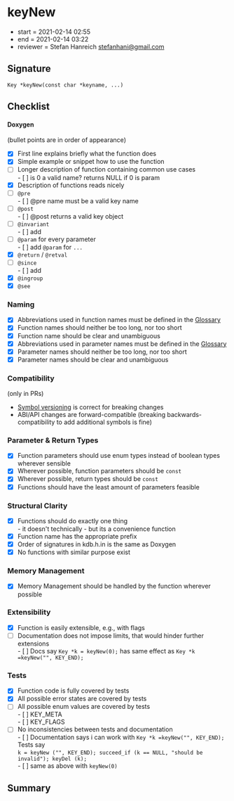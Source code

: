 # keyNew

- start = 2021-02-14 02:55
- end = 2021-02-14 03:22
- reviewer = Stefan Hanreich <stefanhani@gmail.com>

## Signature

`Key *keyNew(const char *keyname, ...)`

## Checklist

#### Doxygen

(bullet points are in order of appearance)

- [x] First line explains briefly what the function does
- [x] Simple example or snippet how to use the function
- [ ] Longer description of function containing common use cases  
       - [ ] is 0 a valid name? returns NULL if 0 is param
- [x] Description of functions reads nicely
- [ ] `@pre`  
       - [ ] @pre name must be a valid key name
- [ ] `@post`  
       - [ ] @post returns a valid key object
- [ ] `@invariant`  
       - [ ] add
- [ ] `@param` for every parameter  
       - [ ] add `@param` for `...`
- [x] `@return` / `@retval`
- [ ] `@since`  
       - [ ] add
- [x] `@ingroup`
- [x] `@see`

### Naming

- [x] Abbreviations used in function names must be defined in the
      [Glossary](/doc/help/elektra-glossary.md)
- [x] Function names should neither be too long, nor too short
- [x] Function name should be clear and unambiguous
- [x] Abbreviations used in parameter names must be defined in the
      [Glossary](/doc/help/elektra-glossary.md)
- [x] Parameter names should neither be too long, nor too short
- [x] Parameter names should be clear and unambiguous

### Compatibility

(only in PRs)

- [Symbol versioning](/doc/dev/symbol-versioning.md)
  is correct for breaking changes
- ABI/API changes are forward-compatible (breaking backwards-compatibility
  to add additional symbols is fine)

### Parameter & Return Types

- [x] Function parameters should use enum types instead of boolean types
      wherever sensible
- [x] Wherever possible, function parameters should be `const`
- [x] Wherever possible, return types should be `const`
- [x] Functions should have the least amount of parameters feasible

### Structural Clarity

- [x] Functions should do exactly one thing  
       - it doesn't technically - but its a convenience function
- [x] Function name has the appropriate prefix
- [x] Order of signatures in kdb.h.in is the same as Doxygen
- [x] No functions with similar purpose exist

### Memory Management

- [x] Memory Management should be handled by the function wherever possible

### Extensibility

- [x] Function is easily extensible, e.g., with flags
- [ ] Documentation does not impose limits, that would hinder further extensions  
       - [ ] Docs say `Key *k = keyNew(0);` has same effect
      as `Key *k =keyNew("", KEY_END);`

### Tests

- [x] Function code is fully covered by tests
- [x] All possible error states are covered by tests
- [ ] All possible enum values are covered by tests  
       - [ ] KEY_META  
       - [ ] KEY_FLAGS
- [ ] No inconsistencies between tests and documentation  
       - [ ] Documentation says i can work with `Key *k =keyNew("", KEY_END);`  
       Tests say  
       `k = keyNew ("", KEY_END); succeed_if (k == NULL, "should be invalid"); keyDel (k);`  
       - [ ] same as above with `keyNew(0)`

## Summary
